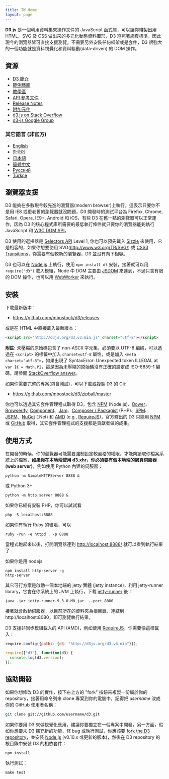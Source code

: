 ```yaml
---
title: TW Home
layout: page
---
```


**D3.js** 是一個利用資料集來操作文件的 JavaScript 函式庫，可以讓你繪製出用 HTML、SVG 及 CSS 做出來的多元化動態資料圖形，D3 遵照著網頁標準，因此現今的瀏覽器皆可直接支援瀏覽，不需要另外安裝任何框架或是套件，D3 很強大的一個功能就是資料視覺化和資料驅動(data-driven) 的 DOM 操作。

## 資源

* [D3 簡介](http://d3js.org/)
* [範例藝廊](/mbostock/d3/wiki/Gallery)
* [教學區](/mbostock/d3/wiki/Tutorials)
* [API 參考文件](/mbostock/d3/wiki/API-Reference)
* [Release Notes](/mbostock/d3/releases)
* [附加元件](/d3/d3-plugins)
* [d3.js on Stack Overflow](http://stackoverflow.com/questions/tagged/d3.js)
* [d3-js Google Group](http://groups.google.com/group/d3-js)

### 其它語言 (非官方)

* [English](/mbostock/d3/wiki)
* [한국어](/zziuni/d3/wiki)
* [日本語](/mbostock/d3/wiki/JP-Home)
* [簡體中文](/mbostock/d3/wiki/CN-Home)
* [Русский](/mbostock/d3/wiki/API-Reference-\(русскоязычная-версия\))
* [Türkçe](/ahmetkurnaz/d3/wiki)

## 瀏覽器支援

D3 能夠在多數現今較先進的瀏覽器(modern browser)上執行，這表示只要你不是用 IE8 或更老舊的瀏覽器就沒問題，D3 開發時的測試平台為 Firefox, Chrome, Safari, Opera, IE9+, Android 和 iOS，有些 D3 在舊一點的瀏覽器可以正常運作，因為 D3 的核心程式庫所需要的最低執行條件就只要你的瀏覽器能夠執行 JavaScript 和 [W3C DOM API](http://www.w3.org/DOM/)。

D3 使用的選擇器是 [Selectors API](http://www.w3.org/TR/selectors-api/) Level 1, 你也可以預先載入 [Sizzle](http://sizzlejs.com/) 來使用，它是相容的，如果你想要使用 SVG(http://www.w3.org/TR/SVG/) 或 [CSS3 Transitions](http://www.w3.org/TR/css3-transitions/)，你需要有個較新的瀏覽器，D3 並沒有向下相容。

D3 也可以在 [Node.js](http://nodejs.org/) 上執行，使用 `npm install d3` 安裝，接著就可以用 `require("d3")` 載入模組，Node 中 DOM 主要由 [JSDOM](https://github.com/tmpvar/jsdom) 來達到，不過只含有限的 DOM 操作，也可以用 [WebWorker](http://www.whatwg.org/specs/web-apps/current-work/multipage/workers.html) 來執行。

## 安裝

下載最新版本：

* <https://github.com/mbostock/d3/releases>

或是在 HTML 中直接載入最新版本：
```html
<script src="http://d3js.org/d3.v3.min.js" charset="utf-8"></script>
```

**附註:** 未壓縮的原始碼包含了 non-ASCII 字元集，必須要以 UTF-8 編碼，可以透過在 `<script>` 的標籤中加入 `charset=utf-8` 屬性，或是加入 `<meta charset="utf-8">`，如果出現了 SyntaxError: Unexpected token ILLEGAL at `var Ï€ = Math.PI`，這是因為未壓縮的原始碼沒有正確的設定成 ISO-8859-1 編碼，請參閱 [StackOverflow answer](http://stackoverflow.com/a/14301241)。

如果你需要完整的專案(包含測試)，可以下載或複製 D3 的 Git:

* <https://github.com/mbostock/d3/zipball/master>

你也可以透過其它套件管理程式取得 D3，包含 [NPM](https://npmjs.org/package/d3) (Node.js)、[Bower](http://bower.io/search/?q=d3)、[Browserify](http://browserify.org/), [Component](http://component.io/)、[Jam](http://jamjs.org/packages/#/details/d3)、[Composer / Packagist](https://packagist.org/packages/mbostock/d3) (PHP)、[SPM](https://spmjs.org/gallery/d3/)、[JSPM](http://jspm.io/)、[NuGet](https://www.nuget.org/packages/d3/) (.Net) 和 [AMD](https://github.com/amdjs/amdjs-api/blob/master/AMD.md) (e.g., [RequireJS](http://requirejs.org/))，官方釋出的 D3 只能用 [NPM](https://npmjs.org/package/d3) 或 [GitHub](/mbostock/d3) 取得，其它套件管理程式的支援都是貢獻者做的成果。

## 使用方式

在開發的時候，你的瀏覽器可能需要強制設定較嚴格的權限，才能夠讀取你檔案系統上的檔案，**如果你在本地端使用 [d3.xhr](wiki/Requests)，你必須要有個本地端的網頁伺服器(web server)**，例如使用 Python 內建的伺服器：

    python -m SimpleHTTPServer 8888 &

或 Python 3+

    python -m http.server 8888 &

如果你已經有安裝 PHP，你可以試試看

    php -S localhost:8888

如果你有執行 Ruby 的環境，可以

    ruby -run -e httpd . -p 8888

當程式跑起來以後，打開瀏覽器連到 <http://localhost:8888/> 就可以看到執行結果了

如果你是用 nodejs

    npm install http-server -g
    http-server

其它可行方案是啟動一個本地端的 jetty 實體 (jetty instance)，利用 jetty-runner library，它會在你系統上的 JVM 上執行，下載 [jetty-runner](http://central.maven.org/maven2/org/eclipse/jetty/jetty-runner/9.3.0.M0/jetty-runner-9.3.0.M0.jar) 後：

    java -jar jetty-runner-9.3.0.M0.jar  --port 8080  .

接著就會啟動伺服器，以目前所在的資料夾為根目錄，連結到 http://localhost:8080，即可瀏覽執行結果。

D3 支援非同步模組載入的 API (AMD)，例如使用 [RequireJS](http://requirejs.org/)，你需要像這樣載入：
```js
require.config({paths: {d3: "http://d3js.org/d3.v3.min"}});

require(["d3"], function(d3) {
  console.log(d3.version);
});
```

## 協助開發

如果你想修改 D3 的實作，按下右上方的 "fork" 按鈕來複製一份屬於你的 repository，接著用命令列來 clone 專案到你的電腦中，記得把 *username* 改成你的 GitHub 使用者名稱：

```bash
git clone git://github.com/username/d3.git
```

如果你要用 D3 來做視覺化應用，建議你要獨立在一個專案中開發，另一方面，假如你想要未 D3 擴充新的功能、修 bug 或執行測試，你應該要 [fork the D3 repository](/mbostock/d3)，並安裝 [Node.js](http://nodejs.org/) (v0.10.x 或更新的版本)，然後在 D3 repository 的根目錄中安裝 D3 的相依套件：

    npm install

執行測試：

    make test